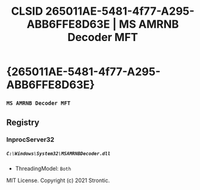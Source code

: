 ﻿---
title: "CLSID 265011AE-5481-4f77-A295-ABB6FFE8D63E | MS AMRNB Decoder MFT"
excerpt: What is COM-Object CLSID 265011AE-5481-4f77-A295-ABB6FFE8D63E?
---

# {265011AE-5481-4f77-A295-ABB6FFE8D63E}

### `MS AMRNB Decoder MFT`

## Registry


### InprocServer32

##### `C:\Windows\System32\MSAMRNBDecoder.dll`
* ThreadingModel: `Both`

MIT License. Copyright (c) 2021 Strontic.


